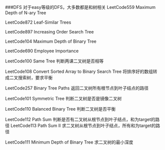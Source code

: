 ###DFS
对于easy等级的DFS，大多数都是和树相关
LeetCode559 Maximum Depth of N-ary Tree

LeetCode872 Leaf-Similar Trees

LeetCode897 Increasing Order Search Tree

LeetCode104 Maximum Depth of Binary Tree

LeetCode690 Employee Importance

LeetCode100 Same Tree 判断两课二叉树是否相等

LeetCode108 Convert Sorted Array to Binary Search Tree
将排序好的数组转成二叉搜索树，要求平衡

LeetCode257 Binary Tree Paths
返回二叉树所有根节点到叶子结点的路径

LeetCode101	Symmetric Tree
判断二叉树是否是镜像二叉树

	
LeetCode110 Balanced Binary Tree
判断二叉树是否平衡

LeetCode112 Path Sum
判断是否有二叉树从根节点到叶子结点，和为target的路径
LeetCode113 Path Sum II
求二叉树从根节点到叶子结点，所有和为target的路径


LeetCode111 Minimum Depth of Binary Tree
求二叉树的最小深度